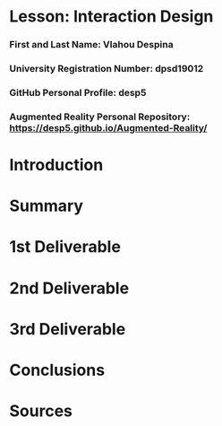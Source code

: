 # Lesson: Interaction Design

### First and Last Name: Vlahou Despina
### University Registration Number: dpsd19012
### GitHub Personal Profile: desp5
### Augmented Reality Personal Repository: https://desp5.github.io/Augmented-Reality/

# Introduction

# Summary


# 1st Deliverable


# 2nd Deliverable


# 3rd Deliverable 


# Conclusions


# Sources
